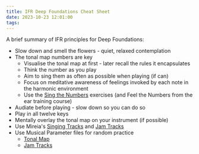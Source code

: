 ```yaml
---
title: IFR Deep Foundations Cheat Sheet
date: 2023-10-23 12:01:00
tags:
---
```


A brief summary of IFR principles for Deep Foundations:

- Slow down and smell the flowers - quiet, relaxed contemplation
- The tonal map numbers are key
  - Visualise the tonal map at first - later recall the rules it encapsulates
  - Think the number as you play
  - Aim to sing them as often as possible when playing (if can)
  - Focus on meditative awareness of feelings invoked by each note in the harmonic environment
  - Use the [Sing the Numbers](https://improviseforreal.com/products/sing-numbers-1-ifr-tonal-map) exercises (and Feel the Numbers from the ear training course)
- Audiate before playing - slow down so you can do so
- Play in all twelve keys
- Mentally overlay the tonal map on your instrument (if possible)
- Use Mireia's [Singing Tracks](https://forum.improviseforreal.com/c/audio-tracks/) and [Jam Tracks](https://forum.improviseforreal.com/c/jam-tracks/)
- Use Musical Parameter files for random practice
  - [Tonal Map](https://parameters.musicpracticetools.net/?file=/examples/IFR-Tonal-Map-Start.yaml)
  - [Jam Tracks](https://parameters.musicpracticetools.net/?file=https://blog.fullmeasure.uk/_steves/IFR-Jam-Tracks-Media.yaml&mediaRoot=d3rl7arpgnbsx6.cloudfront.net/j1_7w_mp30)

